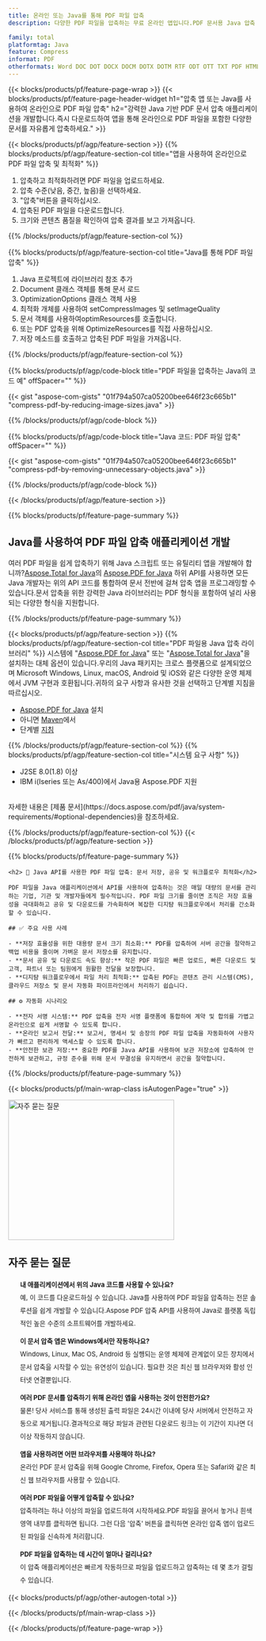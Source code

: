 ```yaml
---
title: 온라인 또는 Java를 통해 PDF 파일 압축
description: 다양한 PDF 파일을 압축하는 무료 온라인 앱입니다.PDF 문서용 Java 압축 라이브러리 코드입니다.

family: total
platformtag: Java
feature: Compress
informat: PDF
otherformats: Word DOC DOT DOCX DOCM DOTX DOTM RTF ODT OTT TXT PDF HTML MHTML Excel XLS XLSX XLSB XLSM XLT XLTX XLTM CSV TSV ODS Powerpoint PPT PPS PPTX POTX PPSX PPTM PPSM POTM ODP Image BMP GIF JPEG JPG PNG APNG TIFF
---
```

{{< blocks/products/pf/feature-page-wrap >}}
{{< blocks/products/pf/feature-page-header-widget h1="압축 앱 또는 Java를 사용하여 온라인으로 PDF 파일 압축" h2="강력한 Java 기반 PDF 문서 압축 애플리케이션을 개발합니다.즉시 다운로드하여 앱을 통해 온라인으로 PDF 파일을 포함한 다양한 문서를 자유롭게 압축하세요." >}}

{{< blocks/products/pf/agp/feature-section >}}
{{% blocks/products/pf/agp/feature-section-col title="앱을 사용하여 온라인으로 PDF 파일 압축 및 최적화" %}}

1. 압축하고 최적화하려면 PDF 파일을 업로드하세요.
1. 압축 수준(낮음, 중간, 높음)을 선택하세요.
1. "압축"버튼을 클릭하십시오.
1. 압축된 PDF 파일을 다운로드합니다.
1. 크기와 콘텐츠 품질을 확인하여 압축 결과를 보고 가져옵니다.

{{% /blocks/products/pf/agp/feature-section-col %}}

{{% blocks/products/pf/agp/feature-section-col title="Java를 통해 PDF 파일 압축" %}}

1. Java 프로젝트에 라이브러리 참조 추가
1. Document 클래스 객체를 통해 문서 로드
1. OptimizationOptions 클래스 객체 사용
1. 최적화 개체를 사용하여 setCompressImages 및 setImageQuality
1. 문서 객체를 사용하여optimResources를 호출합니다.
1. 또는 PDF 압축을 위해 OptimizeResources를 직접 사용하십시오.
1. 저장 메소드를 호출하고 압축된 PDF 파일을 가져옵니다.

{{% /blocks/products/pf/agp/feature-section-col %}}

{{% blocks/products/pf/agp/code-block title="PDF 파일을 압축하는 Java의 코드 예" offSpacer="" %}}

{{< gist "aspose-com-gists" "01f794a507ca05200bee646f23c665b1" "compress-pdf-by-reducing-image-sizes.java" >}}

{{% /blocks/products/pf/agp/code-block %}}

{{% blocks/products/pf/agp/code-block title="Java 코드: PDF 파일 압축" offSpacer="" %}}

{{< gist "aspose-com-gists" "01f794a507ca05200bee646f23c665b1" "compress-pdf-by-removing-unnecessary-objects.java" >}}

{{% /blocks/products/pf/agp/code-block %}}

{{< /blocks/products/pf/agp/feature-section >}}

{{% blocks/products/pf/feature-page-summary %}}

<h2>Java를 사용하여 PDF 파일 압축 애플리케이션 개발</h2>

여러 PDF 파일을 쉽게 압축하기 위해 Java 스크립트 또는 유틸리티 앱을 개발해야 합니까?[Aspose.Total for Java](https://products.aspose.com/total/ko/java/)의 [Aspose.PDF for Java](https://products.aspose.com/pdf/ko/java/) 하위 API를 사용하면 모든 Java 개발자는 위의 API 코드를 통합하여 문서 전반에 걸쳐 압축 앱을 프로그래밍할 수 있습니다.문서 압축을 위한 강력한 Java 라이브러리는 PDF 형식을 포함하여 널리 사용되는 다양한 형식을 지원합니다.<br />

{{% /blocks/products/pf/feature-page-summary %}}

{{< blocks/products/pf/agp/feature-section >}}
{{% blocks/products/pf/agp/feature-section-col title="PDF 파일용 Java 압축 라이브러리" %}}
시스템에 "[Aspose.PDF for Java](https://products.aspose.com/pdf/ko/java/)" 또는 "[Aspose.Total for Java](https://products.aspose.com/total/ko/java/)"을 설치하는 대체 옵션이 있습니다.우리의 Java 패키지는 크로스 플랫폼으로 설계되었으며 Microsoft Windows, Linux, macOS, Android 및 iOS와 같은 다양한 운영 체제에서 JVM 구현과 호환됩니다.귀하의 요구 사항과 유사한 것을 선택하고 단계별 지침을 따르십시오.<br />

- [Aspose.PDF for Java](https://docs.aspose.com/pdf/java/installation/) 설치
- 아니면 [Maven](https://releases.aspose.com/java/repo/com/aspose/aspose-pdf/)에서
- 단계별 [지침](https://docs.aspose.com/pdf/java/installation/#install-aspose-pdf-for-java-from-maven-repository)

{{% /blocks/products/pf/agp/feature-section-col %}}
{{% blocks/products/pf/agp/feature-section-col title="시스템 요구 사항" %}}

- J2SE 8.0(1.8) 이상
- IBM i(Iseries 또는 As/400)에서 Java용 Aspose.PDF 지원

<br />
자세한 내용은 [제품 문서](https://docs.aspose.com/pdf/java/system-requirements/#optional-dependencies)을 참조하세요.

{{% /blocks/products/pf/agp/feature-section-col %}}
{{< /blocks/products/pf/agp/feature-section >}}

{{% blocks/products/pf/feature-page-summary %}}
```
<h2> 📄 Java API를 사용한 PDF 파일 압축: 문서 저장, 공유 및 워크플로우 최적화</h2>

PDF 파일을 Java 애플리케이션에서 API를 사용하여 압축하는 것은 매일 대량의 문서를 관리하는 기업, 기관 및 개발자들에게 필수적입니다. PDF 파일 크기를 줄이면 조직은 저장 효율성을 극대화하고 공유 및 다운로드를 가속화하며 복잡한 디지턈 워크플로우에서 처리를 간소화할 수 있습니다.

## ✅ 주요 사용 사례

- **저장 효율성을 위한 대용량 문서 크기 최소화:** PDF를 압축하여 서버 공간을 절약하고 백업 비용을 줄이며 가벼운 문서 저장소를 유지합니다.
- **문서 공유 및 다운로드 속도 향상:** 작은 PDF 파일은 빠른 업로드, 빠른 다운로드 및 고객, 파트너 또는 팀원에게 원활한 전달을 보장합니다.
- **디지턈 워크플로우에서 파일 처리 최적화:** 압축된 PDF는 콘텐츠 관리 시스템(CMS), 클라우드 저장소 및 문서 자동화 파이프라인에서 처리하기 쉽습니다.

## ⚙️ 자동화 시나리오

- **전자 서명 시스템:** PDF 압축을 전자 서명 플랫폼에 통합하여 계약 및 합의를 가볍고 온라인으로 쉽게 서명할 수 있도록 합니다.
- **온라인 보고서 전달:** 보고서, 명세서 및 송장의 PDF 파일 압축을 자동화하여 사용자가 빠르고 편리하게 액세스할 수 있도록 합니다.
- **안전한 보관 저장:** 중요한 PDF를 Java API를 사용하여 보관 저장소에 압축하여 안전하게 보관하고, 규정 준수를 위해 문서 무결성을 유지하면서 공간을 절약합니다.
```
{{% /blocks/products/pf/feature-page-summary %}}
{{< blocks/products/pf/main-wrap-class isAutogenPage="true" >}}


<style>.howtolist li{margin-right: 0!important;line-height: 26px;position: relative;margin-bottom: 10px;font-size: 13px;list-style-type: none;}</style>
<div class="col-md-12 tl bg-gray-dark howtolist section">
  <a class="anchor" name="faqpage"></a>
  <div class="container tl dflex" itemscope="" itemtype="https://schema.org/FAQPage">
      <div class="col-md-4 howtosectiongfx">
          <img class="social-panel-hide-on-mobile" src="https://www.groupdocs.cloud/templates/brand/images/groupdocs/conversion/groupdocs_conversion-brand.png" alt="자주 묻는 질문" width="335" height="283">
      </div>
      <div class="howtosection col-md-8">
          <div>
              <h2>자주 묻는 질문</h2>
               <ul>
                  <li itemscope="" itemprop="mainEntity" itemtype="https://schema.org/Question">
                      <div>
                          <span itemprop="name"><b>내 애플리케이션에서 위의 Java 코드를 사용할 수 있나요?</b></span>
                      </div>
                      <div itemscope="" itemprop="acceptedAnswer" itemtype="https://schema.org/Answer">
                          <span itemprop="text">예, 이 코드를 다운로드하실 수 있습니다. Java를 사용하여 PDF 파일을 압축하는 전문 솔루션을 쉽게 개발할 수 있습니다.Aspose PDF 압축 API를 사용하여 Java로 플랫폼 독립적인 높은 수준의 소프트웨어를 개발하세요.</span>
                      </div>
                  </li>
                  <li itemscope="" itemprop="mainEntity" itemtype="https://schema.org/Question">
                      <div>
                          <span itemprop="name"><b>이 문서 압축 앱은 Windows에서만 작동하나요?</b></span>
                      </div>
                      <div itemscope="" itemprop="acceptedAnswer" itemtype="https://schema.org/Answer">
                          <span itemprop="text">Windows, Linux, Mac OS, Android 등 실행되는 운영 체제에 관계없이 모든 장치에서 문서 압축을 시작할 수 있는 유연성이 있습니다. 필요한 것은 최신 웹 브라우저와 활성 인터넷 연결뿐입니다.</span>
                      </div>
                  </li>
                  <li itemscope="" itemprop="mainEntity" itemtype="https://schema.org/Question">
                      <div>
                          <span itemprop="name"><b>여러 PDF 문서를 압축하기 위해 온라인 앱을 사용하는 것이 안전한가요?</b></span>
                      </div>
                      <div itemscope="" itemprop="acceptedAnswer" itemtype="https://schema.org/Answer">
                          <span itemprop="text">물론! 당사 서비스를 통해 생성된 출력 파일은 24시간 이내에 당사 서버에서 안전하고 자동으로 제거됩니다.결과적으로 해당 파일과 관련된 다운로드 링크는 이 기간이 지나면 더 이상 작동하지 않습니다.</span>
                      </div>
                  </li>                 
                  <li itemscope="" itemprop="mainEntity" itemtype="https://schema.org/Question">
                      <div>
                          <span itemprop="name"><b>앱을 사용하려면 어떤 브라우저를 사용해야 하나요?</b></span>
                      </div>
                      <div itemscope="" itemprop="acceptedAnswer" itemtype="https://schema.org/Answer">
                          <span itemprop="text">온라인 PDF 문서 압축을 위해 Google Chrome, Firefox, Opera 또는 Safari와 같은 최신 웹 브라우저를 사용할 수 있습니다.</span>
                      </div>
                  </li>
 		  <li itemscope="" itemprop="mainEntity" itemtype="https://schema.org/Question">
                      <div>
                          <span itemprop="name"><b>여러 PDF 파일을 어떻게 압축할 수 있나요?</b></span>
                      </div>
                      <div itemscope="" itemprop="acceptedAnswer" itemtype="https://schema.org/Answer">
                          <span itemprop="text">압축하려는 하나 이상의 파일을 업로드하여 시작하세요.PDF 파일을 끌어서 놓거나 흰색 영역 내부를 클릭하면 됩니다. 그런 다음 '압축' 버튼을 클릭하면 온라인 압축 앱이 업로드된 파일을 신속하게 처리합니다.</span>
                      </div>
                  </li>
 		  <li itemscope="" itemprop="mainEntity" itemtype="https://schema.org/Question">
                      <div>
                          <span itemprop="name"><b>PDF 파일을 압축하는 데 시간이 얼마나 걸리나요?</b></span>
                      </div>
                      <div itemscope="" itemprop="acceptedAnswer" itemtype="https://schema.org/Answer">
                          <span itemprop="text">이 압축 애플리케이션은 빠르게 작동하므로 파일을 업로드하고 압축하는 데 몇 초가 걸릴 수 있습니다.</span>
                      </div>
                  </li>
              </ul>
          </div>
      </div>
  </div>

{{< blocks/products/pf/agp/other-autogen-total >}}

{{< /blocks/products/pf/main-wrap-class >}}

{{< /blocks/products/pf/feature-page-wrap >}}
